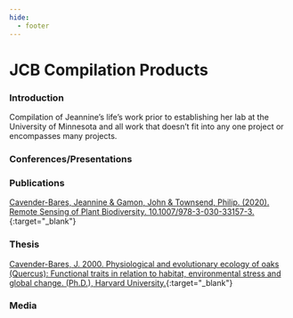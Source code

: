 ```yaml
---
hide:
  - footer
---
```


# JCB Compilation Products
### Introduction

Compilation of Jeannine’s life’s work prior to establishing her lab at
the University of Minnesota and all work that doesn’t fit into any one
project or encompasses many projects.

### Conferences/Presentations

### Publications

[Cavender-Bares, Jeannine & Gamon, John & Townsend, Philip. (2020).
Remote Sensing of Plant Biodiversity.
10.1007/978-3-030-33157-3.](https://drive.google.com/file/d/1XB3225iULPx0NTzgSYGV1Enr9BtPR-W-/view?usp=sharing){:target="\_blank"}

### Thesis

[Cavender-Bares, J. 2000. Physiological and evolutionary ecology of oaks
(Quercus): Functional traits in relation to habitat, environmental
stress and global change. (Ph.D.), Harvard
University.](https://drive.google.com/file/d/1oy8Cf8wIcki1Jgo1A2p-Qx4GK3CwxXio/view?usp=sharing){:target="\_blank"}

### Media
